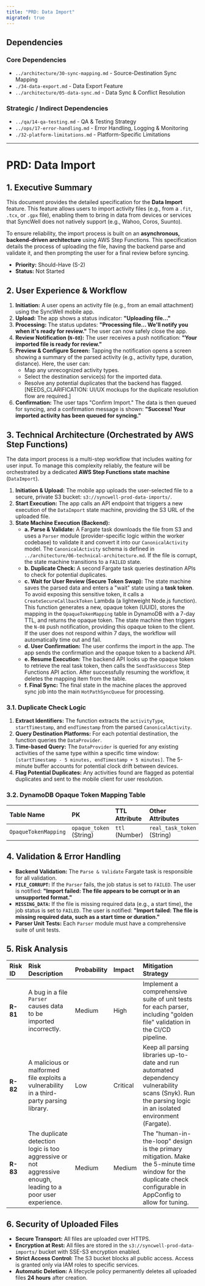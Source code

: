 ```yaml
---
title: "PRD: Data Import"
migrated: true
---
```

## Dependencies

### Core Dependencies
- `../architecture/30-sync-mapping.md` - Source-Destination Sync Mapping
- `./34-data-export.md` - Data Export Feature
- `../architecture/05-data-sync.md` - Data Sync & Conflict Resolution

### Strategic / Indirect Dependencies
- `../qa/14-qa-testing.md` - QA & Testing Strategy
- `../ops/17-error-handling.md` - Error Handling, Logging & Monitoring
- `./32-platform-limitations.md` - Platform-Specific Limitations

---

# PRD: Data Import

## 1. Executive Summary

This document provides the detailed specification for the **Data Import** feature. This feature allows users to import activity files (e.g., from a `.fit`, `.tcx`, or `.gpx` file), enabling them to bring in data from devices or services that SyncWell does not natively support (e.g., Wahoo, Coros, Suunto).

To ensure reliability, the import process is built on an **asynchronous, backend-driven architecture** using AWS Step Functions. This specification details the process of uploading the file, having the backend parse and validate it, and then prompting the user for a final review before syncing.

*   **Priority:** Should-Have (S-2)
*   **Status:** Not Started

## 2. User Experience & Workflow

1.  **Initiation:** A user opens an activity file (e.g., from an email attachment) using the SyncWell mobile app.
2.  **Upload:** The app shows a status indicator: **"Uploading file..."**
3.  **Processing:** The status updates: **"Processing file... We'll notify you when it's ready for review."** The user can now safely close the app.
4.  **Review Notification (`N-08`):** The user receives a push notification: **"Your imported file is ready for review."**
5.  **Preview & Configure Screen:** Tapping the notification opens a screen showing a summary of the parsed activity (e.g., activity type, duration, distance). Here, the user can:
    *   Map any unrecognized activity types.
    *   Select the destination service(s) for the imported data.
    *   Resolve any potential duplicates that the backend has flagged. [NEEDS_CLARIFICATION: UI/UX mockups for the duplicate resolution flow are required.]
6.  **Confirmation:** The user taps "Confirm Import." The data is then queued for syncing, and a confirmation message is shown: **"Success! Your imported activity has been queued for syncing."**

## 3. Technical Architecture (Orchestrated by AWS Step Functions)

The data import process is a multi-step workflow that includes waiting for user input. To manage this complexity reliably, the feature will be orchestrated by a dedicated **AWS Step Functions state machine** (`DataImport`).

1.  **Initiation & Upload:** The mobile app uploads the user-selected file to a secure, private S3 bucket: `s3://syncwell-prod-data-imports/`.
2.  **Start Execution:** The app calls an API endpoint that triggers a new execution of the `DataImport` state machine, providing the S3 URL of the uploaded file.
3.  **State Machine Execution (Backend):**
    *   **a. Parse & Validate:** A Fargate task downloads the file from S3 and uses a `Parser` module (provider-specific logic within the worker codebase) to validate it and convert it into our `CanonicalActivity` model. The `CanonicalActivity` schema is defined in `../architecture/06-technical-architecture.md`. If the file is corrupt, the state machine transitions to a `FAILED` state.
    *   **b. Duplicate Check:** A second Fargate task queries destination APIs to check for potential duplicates.
    *   **c. Wait for User Review (Secure Token Swap):** The state machine saves the parsed data and enters a "wait" state using a **task token**. To avoid exposing this sensitive token, it calls a `CreateSecureCallbackToken` Lambda (a lightweight Node.js function). This function generates a new, opaque token (UUID), stores the mapping in the `OpaqueTokenMapping` table in DynamoDB with a 7-day TTL, and returns the opaque token. The state machine then triggers the `N-08` push notification, providing this opaque token to the client. If the user does not respond within 7 days, the workflow will automatically time out and fail.
    *   **d. User Confirmation:** The user confirms the import in the app. The app sends the confirmation and the opaque token to a backend API.
    *   **e. Resume Execution:** The backend API looks up the opaque token to retrieve the real task token, then calls the `SendTaskSuccess` Step Functions API action. After successfully resuming the workflow, it deletes the mapping item from the table.
    *   **f. Final Sync:** The final state in the machine places the approved sync job into the main `HotPathSyncQueue` for processing.

### 3.1. Duplicate Check Logic

1.  **Extract Identifiers:** The function extracts the `activityType`, `startTimestamp`, and `endTimestamp` from the parsed `CanonicalActivity`.
2.  **Query Destination Platforms:** For each potential destination, the function queries the `DataProvider`.
3.  **Time-based Query:** The `DataProvider` is queried for any existing activities of the same type within a specific time window: `[startTimestamp - 5 minutes, endTimestamp + 5 minutes]`. The 5-minute buffer accounts for potential clock drift between devices.
4.  **Flag Potential Duplicates:** Any activities found are flagged as potential duplicates and sent to the mobile client for user resolution.

### 3.2. DynamoDB Opaque Token Mapping Table

| Table Name | PK | TTL Attribute | Other Attributes |
| :--- | :--- | :--- | :--- |
| `OpaqueTokenMapping` | `opaque_token` (String) | `ttl` (Number) | `real_task_token` (String) |

## 4. Validation & Error Handling

*   **Backend Validation:** The `Parse & Validate` Fargate task is responsible for all validation.
*   **`FILE_CORRUPT`:** If the `Parser` fails, the job status is set to `FAILED`. The user is notified: **"Import failed: The file appears to be corrupt or in an unsupported format."**
*   **`MISSING_DATA`:** If the file is missing required data (e.g., a start time), the job status is set to `FAILED`. The user is notified: **"Import failed: The file is missing required data, such as a start time or duration."**
*   **Parser Unit Tests:** Each `Parser` module must have a comprehensive suite of unit tests.

## 5. Risk Analysis

| Risk ID | Risk Description | Probability | Impact | Mitigation Strategy |
| :--- | :--- | :--- | :--- | :--- |
| **R-81** | A bug in a file `Parser` causes data to be imported incorrectly. | Medium | High | Implement a comprehensive suite of unit tests for each parser, including "golden file" validation in the CI/CD pipeline. |
| **R-82** | A malicious or malformed file exploits a vulnerability in a third-party parsing library. | Low | Critical | Keep all parsing libraries up-to-date and run automated dependency vulnerability scans (Snyk). Run the parsing logic in an isolated environment (Fargate). |
| **R-83** | The duplicate detection logic is too aggressive or not aggressive enough, leading to a poor user experience. | Medium | Medium | The "human-in-the-loop" design is the primary mitigation. Make the 5-minute time window for the duplicate check configurable in AppConfig to allow for tuning. |

## 6. Security of Uploaded Files

*   **Secure Transport:** All files are uploaded over HTTPS.
*   **Encryption at Rest:** All files are stored in the `s3://syncwell-prod-data-imports/` bucket with SSE-S3 encryption enabled.
*   **Strict Access Control:** The S3 bucket blocks all public access. Access is granted only via IAM roles to specific services.
*   **Automatic Deletion:** A lifecycle policy permanently deletes all uploaded files **24 hours** after creation.
